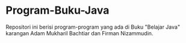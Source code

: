 # Program-Buku-Java
Repositori ini berisi program-program yang ada di Buku "Belajar Java" karangan Adam Mukharil Bachtiar dan Firman Nizammudin.
